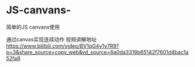 # JS-canvans-
简单的JS canvans使用

通过canvas实现连续动作
视频讲解地址  https://www.bilibili.com/video/BV1qG4y1v7R9?p=3&share_source=copy_web&vd_source=6a0da3319b65142f7601d4bac1a52fa9

